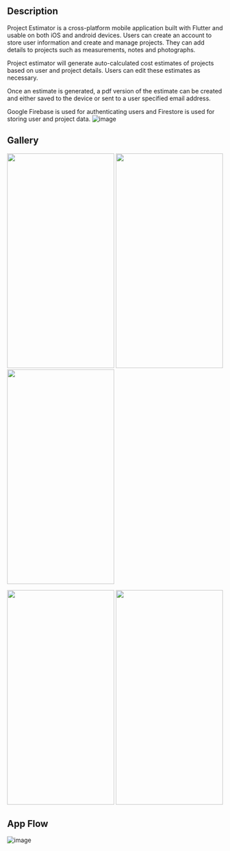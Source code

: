 ## Description
Project Estimator is a cross-platform mobile application built with Flutter and usable on both iOS and android devices.  Users can create an account to store user information and create and manage projects. They can add details to projects such as measurements, notes and photographs.

Project estimator will generate auto-calculated cost estimates of projects based on user and project details.  Users can edit these estimates as necessary.

Once an estimate is generated, a pdf version of the estimate can be created and either saved to the device or sent to a user specified email address.

Google Firebase is used for authenticating users and Firestore is used for storing user and project data.
![image](https://user-images.githubusercontent.com/36023933/142042900-cee824cb-49fb-43e9-8df2-2fbca7cf5145.png)


## Gallery
<p>
  <img src="https://user-images.githubusercontent.com/36023933/142042539-3c127b4f-6414-4144-afc3-2823152b4d4e.png" width="250" height="500">
  <img src="https://user-images.githubusercontent.com/36023933/142044694-7e761b63-083e-4b5d-bb48-0d6d99969d29.PNG" width="250" height="500">
  <img src="https://user-images.githubusercontent.com/36023933/142045009-95347c1a-7a24-4112-a9ff-d7338247c6ce.PNG" width="250" height="500">
</p>

<p>
  <img src="https://user-images.githubusercontent.com/36023933/142045432-c59bf46d-68cc-48a1-93a4-320f0155945c.png" width="250" height="500">
  <img src="https://user-images.githubusercontent.com/36023933/142042573-db2f2fe6-0295-4a0b-836f-48c9a760b0fb.png" width="250" height="500">
</p>

## App Flow

![image](https://user-images.githubusercontent.com/36023933/142042658-fef24abd-fcd0-45b8-9fb9-78de9e00c945.png)
